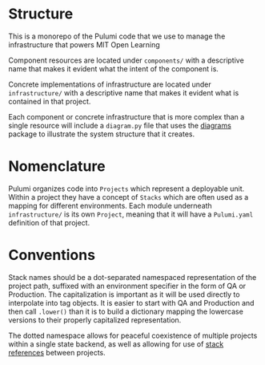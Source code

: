 # Structure

This is a monorepo of the Pulumi code that we use to manage the infrastructure that powers MIT Open Learning

Component resources are located under `components/` with a descriptive name that makes it evident what the intent of the
component is.

Concrete implementations of infrastructure are located under `infrastructure/` with a descriptive name that makes it
evident what is contained in that project.

Each component or concrete infrastructure that is more complex than a single resource will include a `diagram.py` file
that uses the [diagrams](https://diagrams.mingrammer.com/) package to illustrate the system structure that it creates.

# Nomenclature

Pulumi organizes code into `Projects` which represent a deployable unit. Within a project they have a concept of
`Stacks` which are often used as a mapping for different environments. Each module underneath `infrastructure/` is its
own `Project`, meaning that it will have a `Pulumi.yaml` definition of that project.

# Conventions

Stack names should be a dot-separated namespaced representation of the project path, suffixed with an environment specifier in the form of QA or Production. The capitalization is important as it will be used directly to interpolate into tag objects. It is easier to start with QA and Production and then call `.lower()` than it is to build a dictionary mapping the lowercase versions to their properly capitalized representation.

The dotted namespace allows for peaceful coexistence of multiple projects within a single state backend, as well as allowing for use of [stack references](https://www.pulumi.com/docs/tutorials/aws/aws-py-stackreference/) between projects.
